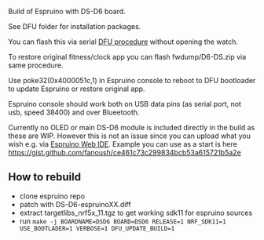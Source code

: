 Build of Espruino with DS-D6 board.

See DFU folder for installation packages.

You can flash this via serial [DFU procedure](https://github.com/fanoush/ds-d6/wiki/DFU-update) without opening the watch.

To restore original fitness/clock app you can flash fwdump/D6-DS.zip via same procedure.

Use poke32(0x4000051c,1) in Espruino console to reboot to DFU bootloader to update Espruino or restore original app.

Espruino console should work both on USB data pins (as serial port, not usb, speed 38400) and over Blueetooth.

Currently no OLED or main DS-D6 module is included directly in the build as these are WIP. However this is not an issue since you can upload what you wish e.g. via [Espruino Web IDE](https://www.espruino.com/Web+IDE). Example you can use as a start is here https://gist.github.com/fanoush/ce461c73c299834bcb53a615721b5a2e

## How to rebuild
- clone espruino repo
- patch with DS-D6-espruinoXX.diff
- extract targetlibs_nrf5x_11.tgz to get working sdk11 for espruino sources
- run `make -j BOARDNAME=DSD6 BOARD=DSD6 RELEASE=1 NRF_SDK11=1 USE_BOOTLADER=1 VERBOSE=1 DFU_UPDATE_BUILD=1`


